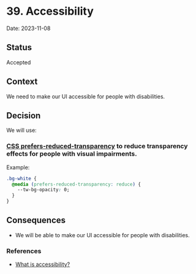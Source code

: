 # 39. Accessibility

Date: 2023-11-08

## Status

Accepted

## Context

We need to make our UI accessible for people with disabilities.

## Decision

We will use:

### [CSS prefers-reduced-transparency](https://developer.chrome.com/blog/css-prefers-reduced-transparency/) to reduce transparency effects for people with visual impairments.

Example:

```css
.bg-white {
  @media (prefers-reduced-transparency: reduce) {
    --tw-bg-opacity: 0;
  }
}
```

## Consequences

- We will be able to make our UI accessible for people with disabilities.

### References

- [What is accessibility?](https://developer.mozilla.org/en-US/docs/Learn/Accessibility/What_is_accessibility)

